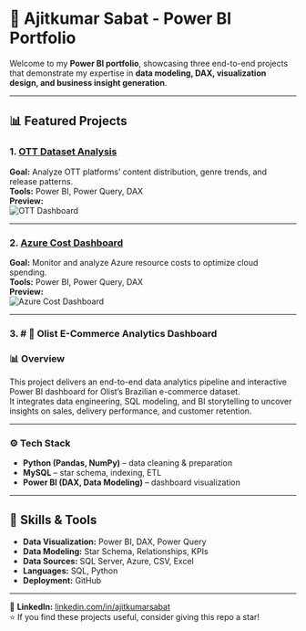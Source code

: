 # 💼 Ajitkumar Sabat - Power BI Portfolio

Welcome to my **Power BI portfolio**, showcasing three end-to-end projects that demonstrate my expertise in 
**data modeling, DAX, visualization design, and business insight generation**.

---

## 📊 Featured Projects

### 1. [OTT Dataset Analysis](OTT-Dataset/README.md)
**Goal:** Analyze OTT platforms’ content distribution, genre trends, and release patterns.  
**Tools:** Power BI, Power Query, DAX  
**Preview:**  
![OTT Dashboard](OTT-Dataset/images/ott_dashboard_preview.png)

---

### 2. [Azure Cost Dashboard](Azure-Cost-Dashboard/README.md)
**Goal:** Monitor and analyze Azure resource costs to optimize cloud spending.  
**Tools:** Power BI, Power Query, DAX  
**Preview:**  
![Azure Cost Dashboard](Azure-Cost-Dashboard/images/azure_cost_preview.png)

---

### 3. # 🛒 Olist E-Commerce Analytics Dashboard

### 📊 Overview
This project delivers an end-to-end data analytics pipeline and interactive Power BI dashboard for Olist’s Brazilian e-commerce dataset.  
It integrates data engineering, SQL modeling, and BI storytelling to uncover insights on sales, delivery performance, and customer retention.

---

### ⚙️ Tech Stack
- **Python (Pandas, NumPy)** – data cleaning & preparation  
- **MySQL** – star schema, indexing, ETL  
- **Power BI (DAX, Data Modeling)** – dashboard visualization

---

## 🧰 Skills & Tools
- **Data Visualization:** Power BI, DAX, Power Query  
- **Data Modeling:** Star Schema, Relationships, KPIs  
- **Data Sources:** SQL Server, Azure, CSV, Excel  
- **Languages:** SQL, Python  
- **Deployment:**  GitHub  

---


🔗 **LinkedIn:** [linkedin.com/in/ajitkumarsabat](https://linkedin.com/in/ajitkumarsabat)  
⭐ If you find these projects useful, consider giving this repo a star!
